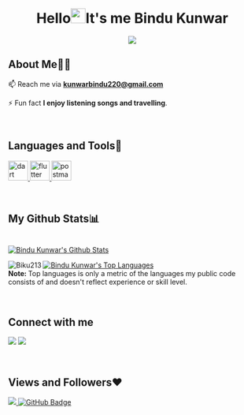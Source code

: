 <h1 align="center">Hello<img src="https://raw.githubusercontent.com/MartinHeinz/MartinHeinz/master/wave.gif" width="30px">It's me Bindu Kunwar</h1>
  <div id="header" align="center">
   <img align="center" src="https://t4.ftcdn.net/jpg/04/41/39/45/360_F_441394586_J5gGPwW5f2QPO54nsXHWDA5lHz1YZ5YQ.jpg"
  </div>

 <div id="header" align="Left">
 
 ## About Me🙋‍♂️ 

 
 📫 Reach me via **kunwarbindu220@gmail.com**

 ⚡ Fun fact **I enjoy listening songs and travelling**.
</div>
<br/>

<div id="header" align="Left">

## Languages and Tools🚀 

<p align="left"> 
    <a href="https://dart.dev" target="_blank" rel="noreferrer"> <img src="https://www.vectorlogo.zone/logos/dartlang/dartlang-icon.svg" alt="dart" width="40" height="40"/> </a> <a href="https://flutter.dev" target="_blank" rel="noreferrer"> <img src="https://www.vectorlogo.zone/logos/flutterio/flutterio-icon.svg" alt="flutter" width="40" height="40"/> <a href="https://postman.com" target="_blank" rel="noreferrer"> <img src="https://www.vectorlogo.zone/logos/getpostman/getpostman-icon.svg" alt="postman" width="40" height="40"/> </a>
</p>
</div>
<br/>

<div id="header" align="Left">

## My Github Stats📊
<br/>
    <a href="https://github.com/Biku213/github-readme-stats"><img alt="Bindu Kunwar's Github Stats" src="https://github-readme-stats.vercel.app/api?username=Biku213&show_icons=true&count_private=true&theme=react&hide_border=true&bg_color=0D1117" /></a>
    
<p><img align="left" src="https://github-readme-streak-stats.herokuapp.com/?user=Biku213&show_icons=true&count_private=true&theme=react&hide_border=true&bg_color=0D1117" alt="Biku213" />
</p>

 <a href="https://github.com/Biku213/github-readme-stats"><img alt="Bindu Kunwar's Top Languages" src="https://github-readme-stats.vercel.app/api/top-langs/?username=Biku213&langs_count=8&count_private=true&layout=compact&theme=react&hide_border=true&bg_color=0D1117" /></a>
 <br/>
  <b>Note: </b>Top languages is only a metric of the languages my public code consists of and doesn't reflect experience or skill level.
</div>
<br/>

<div id="header" align="Left">

## Connect with me

<p align="left">

<a href = "https://www.linkedin.com/in/bindu-kunwar-718214217/"><img src="https://img.icons8.com/fluent/48/000000/linkedin.png"/></a>
<a href = "https://www.instagram.com/bindu_kcee/"><img src="https://img.icons8.com/fluent/48/000000/instagram-new.png"/></a>

</p>
</div>
<br/>

<div id="header" align="Left">

## Views and Followers❤ 

<a href="https://github.com/Biku213/github-profile-views-counter">
    <img src="https://komarev.com/ghpvc/?username=Biku213">
</a>
<a href="https://github.com/Biku213?tab=followers"><img src="https://img.shields.io/github/followers/Biku213?label=Followers&style=social" alt="GitHub Badge"></a>
</div>
